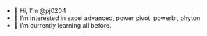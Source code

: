 - 👋 Hi, I’m @pj0204
- 👀 I’m interested in excel advanced, power pivot, powerbi, phyton
- 🌱 I’m currently learning all before.


<!---
pj0204/pj0204 is a ✨ special ✨ repository because its `README.md` (this file) appears on your GitHub profile.
You can click the Preview link to take a look at your changes.
--->
